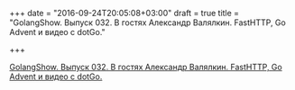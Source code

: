 +++
date = "2016-09-24T20:05:08+03:00"
draft = true
title = "GolangShow. Выпуск 032. В гостях Александр Валялкин. FastHTTP, Go Advent и видео с dotGo."

+++

<p><a href="http://golangshow.com/episode/2015/12-03-032/">GolangShow. Выпуск 032. В гостях Александр Валялкин. FastHTTP, Go Advent и видео с dotGo.</a></p>
